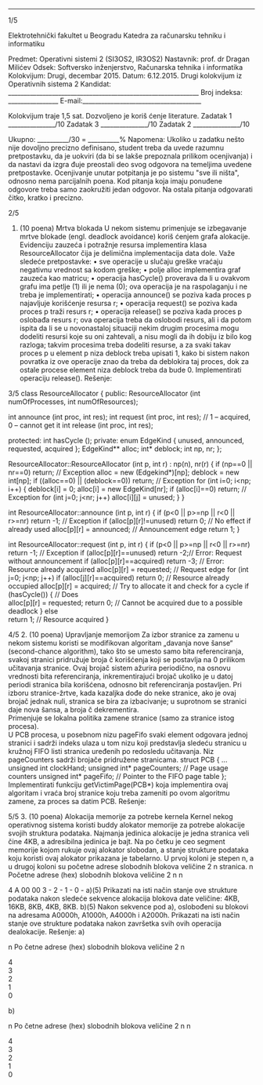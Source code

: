 --------------------------------------------------------------------------------


1/5 
 
Elektrotehnički fakultet u Beogradu 
Katedra za računarsku tehniku i informatiku 
 
Predmet: Operativni sistemi 2 (SI3OS2, IR3OS2) 
Nastavnik:   prof. dr Dragan Milićev 
Odsek: Softversko inženjerstvo, Računarska tehnika i informatika 
Kolokvijum: Drugi, decembar 2015. 
Datum: 6.12.2015. 
Drugi kolokvijum iz Operativnih sistema 2 
Kandidat:
     _____________________________________________________________ 
Broj indeksa: ________________  E-mail:______________________________________ 
 
Kolokvijum traje 1,5 sat. Dozvoljeno je koriš
ćenje literature. 
Zadatak 1 _______________/10   Zadatak 3 _______________/10 
Zadatak 2 _______________/10    
 
Ukupno: __________/30 = __________% 
Napomena:    Ukoliko  u  zadatku  nešto  nije  dovoljno  precizno  definisano,  student  treba  da 
uvede razumnu pretpostavku, da je uokviri (da bi se lakše prepoznala prilikom ocenjivanja) i 
da  nastavi  da  izgra
đuje  preostali  deo  svog  odgovora  na  temeljima  uvedene  pretpostavke. 
Ocenjivanje  unutar  potpitanja  je  po  sistemu  "sve  ili  ništa",  odnosno  nema  parcijalnih  poena. 
Kod  pitanja  koja  imaju  ponuđene  odgovore  treba samo  zaokružiti  jedan  odgovor.  Na  ostala 
pitanja odgovarati 
čitko, kratko i precizno. 
 

2/5 
1. (10 poena) Mrtva blokada 
U  nekom  sistemu  primenjuje  se  izbegavanje  mrtve  blokade  (engl. deadlock  avoidance) 
koriš
ćenjem  grafa  alokacije.  Evidenciju  zauzeća  i  potražnje  resursa  implementira  klasa 
ResourceAllocator čija je delimična implementacija data dole. Važe sledeće pretpostavke: 
• sve operacije u slučaju greške vraćaju negativnu vrednost sa kodom greške; 
• polje alloc implementira graf zauzeća kao matricu; 
• operacija hasCycle() proverava da li u ovakvom grafu ima petlje (1) ili je nema (0); 
ova operacija je na raspolaganju i ne treba je implementirati; 
• operacija announce() se poziva kada proces p najavljuje korišćenje resursa r; 
• operacija request() se poziva kada proces p traži resurs r; 
• operacija release() se poziva kada proces p oslobađa resurs r; ova operacija treba da 
oslobodi  resurs,  ali  i  da  potom  ispita  da  li  se  u  novonastaloj  situaciji  nekim  drugim 
procesima mogu dodeliti resursi koje su oni zahtevali, a nisu mogli da ih dobiju iz bilo 
kog  razloga;  takvim  procesima  treba  dodeliti  resurse,  a  za  svaki  takav  proces p  u 
element p niza 
deblock treba upisati 1, kako bi sistem nakon povratka iz ove operacije 
znao  da  treba  da  deblokira  taj  proces,  dok  za  ostale  procese  element  niza deblock 
treba da bude 0. 
Implementirati operaciju 
release(). 
Rešenje: 

3/5 
class ResourceAllocator { 
public: 
  ResourceAllocator (int numOfProcesses, int numOfResources); 
 
  int announce (int proc, int res); 
  int request (int proc, int res);  // 1 – acquired, 0 – cannot get it 
  int release (int proc, int res); 
   
protected: 
  int hasCycle (); 
private: 
  enum EdgeKind { unused, announced, requested, acquired }; 
  EdgeKind** alloc; 
  int*  deblock; 
  int np, nr; 
}; 
 
ResourceAllocator::ResourceAllocator (int p, int r) : np(n), nr(r) { 
  if (np==0 || nr==0) return; // Exception 
  alloc = new (Edgekind*)[np]; 
  deblock = new int[np]; 
  if ((alloc==0) || (deblock==0)) return; // Exception 
  for (int i=0; i<np; i++) { 
    deblock[i] = 0; 
    alloc[i] = new EdgeKind[nr]; 
    if (alloc[i]==0) return; // Exception 
    for (int j=0; j<nr; j++) alloc[i][j] = unused; 
  } 
} 
 
int ResourceAllocator::announce (int p, int r) { 
  if (p<0 || p>=np || r<0 || r>=nr) return -1; // Exception 
  if (alloc[p][r]!=unused) return 0; // No effect if already used 
  alloc[p][r] = announced;  // Announcement edge 
  return 1; 
} 
 
int ResourceAllocator::request (int p, int r) { 
  if (p<0 || p>=np || r<0 || r>=nr) return -1; // Exception 
  if (alloc[p][r]==unused) return -2;// Error: Request without announcement 
  if (alloc[p][r]==acquired) return -3; // Error: Resource already acquired 
  alloc[p][r] = requested;  // Request edge 
  for (int j=0; j<np; j++) 
    if (alloc[j][r]==acquired) return 0;  // Resource already occupied 
  alloc[p][r] = acquired; // Try to allocate it and check for a cycle 
  if (hasCycle()) {   // Does  
    alloc[p][r] = requested; 
    return 0;  // Cannot be acquired due to a possible deadlock 
  } else  
    return 1;  // Resource acquired 
} 

4/5 
2. (10 poena) Upravljanje memorijom 
Za izbor stranice za zamenu u nekom sistemu koristi se modifikovan algoritam „davanja nove 
šanse“ (second-chance algorithm), tako što se umesto samo bita referenciranja, svakoj stranici 
pridružuje  broja
č  korišćenja  koji  se  postavlja  na  0  prilikom  učitavanja  stranice.  Ovaj  brojač 
sistem  ažurira  periodično,  na  osnovu  vrednosti  bita  referenciranja,  inkrementirajući  brojač 
ukoliko  je  u  datoj  periodi  stranica  bila  korišćena,  odnosno  bit  referenciranja  postavljen.  Pri 
izboru  stranice-žrtve,  kada  kazaljka  dođe  do  neke  stranice,  ako  je  ovaj  brojač  jednak  nuli, 
stranica se bira za izbacivanje; u suprotnom se stranici daje nova šansa, a broja
č dekrementira.  
Primenjuje se lokalna politika zamene stranice (samo za stranice istog procesa).  
U  PCB  procesa,  u  posebnom  nizu pageFifo  svaki  element  odgovara  jednoj  stranici  i  sadrži 
indeks  ulaza  u  tom  nizu  koji  predstavlja  sledeću  stranicu  u  kružnoj  FIFO  listi  stranica 
uređenih po redosledu učitavanja. Niz pageCounters sadrži brojače pridružene stranicama. 
struct PCB { 
  ... 
  unsigned int clockHand; 
  unsigned int* pageCounters;  // Page usage counters 
  unsigned int* pageFifo; // Pointer to the FIFO page table 
}; 
Implementirati funkciju getVictimPage(PCB*) koja implementira ovaj algoritam i vraća broj 
stranice koju treba zameniti po ovom algoritmu zamene, za proces sa datim PCB. 
Rešenje: 
 

5/5 
3. (10 poena) Alokacija memorije za potrebe kernela 
Kernel nekog operativnog sistema koristi buddy alokator memorije za potrebe alokacije svojih 
struktura  podataka.  Najmanja  jedinica  alokacije  je jedna  stranica  veli
čine  4KB,  a  adresibilna 
jedinica je bajt. Na po
četku je ceo segment memorije kojom rukuje ovaj alokator slobodan, a 
stanje  strukture  podataka  koju  koristi  ovaj  alokator  prikazana  je  tabelarno.  U  prvoj  koloni  je 
stepen n, a u drugoj koloni su početne adrese slobodnih blokova veličine 2
n
 stranica. 
n    Početne adrese (hex) slobodnih blokova veličine 2
n
n
 
4    A 00 00 
3    - 
2    - 
1    - 
0    - 
a)(5)    Prikazati na isti način stanje ove strukture podataka nakon sledeće sekvence alokacija 
blokova date veličine: 4KB, 16KB, 8KB, 4KB, 8KB. 
b)(5)     Nakon  sekvence  pod  a),  oslobođeni  su  blokovi  na  adresama  A0000h,  A1000h, 
A4000h  i  A2000h.  Prikazati na isti način stanje ove strukture podataka nakon završetka svih 
ovih operacija dealokacije. 
Rešenje: 
a) 
 
n    Po
četne adrese (hex) slobodnih blokova veličine 2
n
 
4     
3     
2     
1     
0     
 
b) 
 
n    Po
četne adrese (hex) slobodnih blokova veličine 2
n
n
 
4     
3     
2     
1     
0     
 